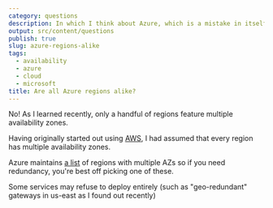 ```yaml
---
category: questions
description: In which I think about Azure, which is a mistake in itself
output: src/content/questions
publish: true
slug: azure-regions-alike
tags:
  - availability
  - azure
  - cloud
  - microsoft
title: Are all Azure regions alike?
---
```

No! As I learned recently, only a handful of regions feature multiple availability zones.

Having originally started out using [AWS](https://aws.amazon.com), I had assumed that every region has multiple availability zones.

Azure maintains [a list](https://docs.microsoft.com/en-us/azure/availability-zones/az-region#azure-regions-with-availability-zones) of regions with multiple AZs so if you need redundancy, you're best off picking one of these.

Some services may refuse to deploy entirely (such as "geo-redundant" gateways in us-east as I found out recently)
